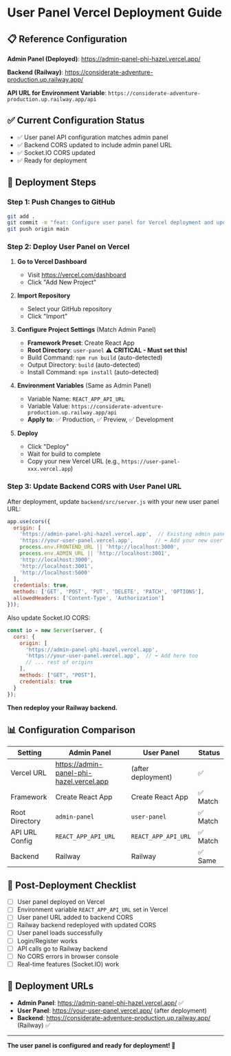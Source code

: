 # User Panel Vercel Deployment Guide

## 📋 Reference Configuration

**Admin Panel (Deployed)**: https://admin-panel-phi-hazel.vercel.app/

**Backend (Railway)**: https://considerate-adventure-production.up.railway.app/

**API URL for Environment Variable**: `https://considerate-adventure-production.up.railway.app/api`

## ✅ Current Configuration Status

- ✅ User panel API configuration matches admin panel
- ✅ Backend CORS updated to include admin panel URL
- ✅ Socket.IO CORS updated
- ✅ Ready for deployment

## 🚀 Deployment Steps

### Step 1: Push Changes to GitHub
```bash
git add .
git commit -m "feat: Configure user panel for Vercel deployment and update backend CORS"
git push origin main
```

### Step 2: Deploy User Panel on Vercel

1. **Go to Vercel Dashboard**
   - Visit https://vercel.com/dashboard
   - Click "Add New Project"

2. **Import Repository**
   - Select your GitHub repository
   - Click "Import"

3. **Configure Project Settings** (Match Admin Panel)
   - **Framework Preset**: Create React App
   - **Root Directory**: `user-panel` ⚠️ **CRITICAL - Must set this!**
   - Build Command: `npm run build` (auto-detected)
   - Output Directory: `build` (auto-detected)
   - Install Command: `npm install` (auto-detected)

4. **Environment Variables** (Same as Admin Panel)
   - Variable Name: `REACT_APP_API_URL`
   - Variable Value: `https://considerate-adventure-production.up.railway.app/api`
   - **Apply to**: ✅ Production, ✅ Preview, ✅ Development

5. **Deploy**
   - Click "Deploy"
   - Wait for build to complete
   - Copy your new Vercel URL (e.g., `https://user-panel-xxx.vercel.app`)

### Step 3: Update Backend CORS with User Panel URL

After deployment, update `backend/src/server.js` with your new user panel URL:

```javascript
app.use(cors({
  origin: [
    'https://admin-panel-phi-hazel.vercel.app',  // Existing admin panel
    'https://your-user-panel.vercel.app',       // ⬅️ Add your new user panel URL here
    process.env.FRONTEND_URL || 'http://localhost:3000',
    process.env.ADMIN_URL || 'http://localhost:3001',
    'http://localhost:3000',
    'http://localhost:3001',
    'http://localhost:5000'
  ],
  credentials: true,
  methods: ['GET', 'POST', 'PUT', 'DELETE', 'PATCH', 'OPTIONS'],
  allowedHeaders: ['Content-Type', 'Authorization']
}));
```

Also update Socket.IO CORS:
```javascript
const io = new Server(server, {
  cors: {
    origin: [
      'https://admin-panel-phi-hazel.vercel.app',
      'https://your-user-panel.vercel.app',  // ⬅️ Add here too
      // ... rest of origins
    ],
    methods: ["GET", "POST"],
    credentials: true
  }
});
```

**Then redeploy your Railway backend.**

## 📊 Configuration Comparison

| Setting | Admin Panel | User Panel | Status |
|---------|-------------|------------|--------|
| Vercel URL | https://admin-panel-phi-hazel.vercel.app | (after deployment) | ✅ |
| Framework | Create React App | Create React App | ✅ Match |
| Root Directory | `admin-panel` | `user-panel` | ✅ Match |
| API URL Config | `REACT_APP_API_URL` | `REACT_APP_API_URL` | ✅ Match |
| Backend | Railway | Railway | ✅ Same |

## 🎯 Post-Deployment Checklist

- [ ] User panel deployed on Vercel
- [ ] Environment variable `REACT_APP_API_URL` set in Vercel
- [ ] User panel URL added to backend CORS
- [ ] Railway backend redeployed with updated CORS
- [ ] User panel loads successfully
- [ ] Login/Register works
- [ ] API calls go to Railway backend
- [ ] No CORS errors in browser console
- [ ] Real-time features (Socket.IO) work

## 🔗 Deployment URLs

- **Admin Panel**: https://admin-panel-phi-hazel.vercel.app/ ✅
- **User Panel**: https://your-user-panel.vercel.app/ (after deployment)
- **Backend**: https://considerate-adventure-production.up.railway.app/ (Railway) ✅

---

**The user panel is configured and ready for deployment! 🚀**
